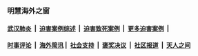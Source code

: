 
### 明慧海外之窗

####  [武汉肺炎](indexes/365.md?t=03261201) &nbsp;|&nbsp;  [迫害案例综述](indexes/328.md?t=03261201) &nbsp;|&nbsp; [迫害致死案例](indexes/277.md?t=03261201)  &nbsp;|&nbsp; [更多迫害案例](indexes/81.md?t=03261201)  &nbsp;|&nbsp; 
####  [时事评论](indexes/19.md?t=03261201) &nbsp;|&nbsp; [海外简讯](indexes/245.md?t=03261201)&nbsp;|&nbsp;  [社会支持](indexes/140.md?t=03261201) &nbsp;|&nbsp; [褒奖决议](indexes/282.md?t=03261201) &nbsp;|&nbsp; [社区报道](indexes/91.md?t=03261201)  &nbsp;|&nbsp; [天人之间](indexes/78.md?t=03261201) 

